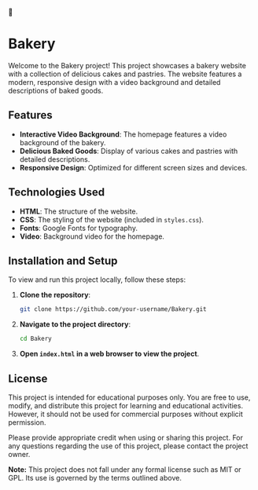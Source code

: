 🍰

# Bakery

Welcome to the Bakery project! This project showcases a bakery website with a collection of delicious cakes and pastries. The website features a modern, responsive design with a video background and detailed descriptions of baked goods.

## Features

-   **Interactive Video Background**: The homepage features a video background of the bakery.
-   **Delicious Baked Goods**: Display of various cakes and pastries with detailed descriptions.
-   **Responsive Design**: Optimized for different screen sizes and devices.

## Technologies Used

-   **HTML**: The structure of the website.
-   **CSS**: The styling of the website (included in `styles.css`).
-   **Fonts**: Google Fonts for typography.
-   **Video**: Background video for the homepage.

## Installation and Setup

To view and run this project locally, follow these steps:

1. **Clone the repository**:

    ```bash
    git clone https://github.com/your-username/Bakery.git
    ```

2. **Navigate to the project directory**:

    ```bash
    cd Bakery
    ```

3. **Open `index.html` in a web browser to view the project**.

## License

This project is intended for educational purposes only. You are free to use, modify, and distribute this project for learning and educational activities. However, it should not be used for commercial purposes without explicit permission.

Please provide appropriate credit when using or sharing this project. For any questions regarding the use of this project, please contact the project owner.

**Note:** This project does not fall under any formal license such as MIT or GPL. Its use is governed by the terms outlined above.
